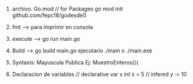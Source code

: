 1. archivo. Go.mod // for Packages
   go mod init github.com/fepc18/godesde0

2. fmt --> para imprimir en consola

3. execute --> go run main.go

4. Build --> go build main.go
   ejecutarlo  ./main o  ./main.exe

5. Syntaxis: Mayuscula Publica
   Ej: MuestroEnteros(){
   
6. Declaracion de variables
   // declarative
	var x int
	x = 5
   // infered
	y := 10

